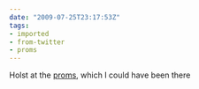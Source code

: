 ```yaml
---
date: "2009-07-25T23:17:53Z"
tags:
- imported
- from-twitter
- proms
---
```

Holst at the [proms](/tags/proms), which I could have been there

